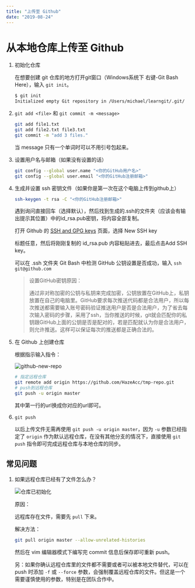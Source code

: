 ```yaml
---
title: "上传至 Github"
date: "2019-08-24"
---
```


# 从本地仓库上传至 Github

1. 初始化仓库

    在想要创建 git 仓库的地方打开git窗口（Windows系统下 右键-Git Bash Here），输入 `git init`。

    ```bash
    $ git init
    Initialized empty Git repository in /Users/michael/learngit/.git/
    ```

2. `git add <file>` 和 `git commit -m <message>`

    ```bash
    git add file1.txt
    git add file2.txt file3.txt
    git commit -m "add 3 files."
    ```

    当 message 只有一个单词时可以不用引号包起来。

3. 设置用户名与邮箱（如果没有设置的话）

    ```bash
    git config --global user.name "<你的GitHub用户名>"
    git config --global user.email "<你的GitHub注册邮箱>"
    ```

4. 生成并设置 ssh 密钥文件（如果你是第一次在这个电脑上传到github上）

    ```bash
    ssh-keygen -t rsa -C "<你的GitHub注册邮箱>"
    ```

    遇到询问直接回车（选择默认），然后找到生成的.ssh的文件夹（应该会有输出提示其位置）中的id_rsa.pub密钥，将内容全部复制。

    打开 Github 的 [SSH and GPG keys](https://github.com/settings/keys) 页面，选择 New SSH key

    标题任意，然后将刚刚复制的 id_rsa.pub 内容粘贴进去，最后点击Add SSH key。

    可以在 .ssh 文件夹 Git Bash 中检测 GitHub 公钥设置是否成功，输入 `ssh git@github.com`

    > 设置GitHub密钥原因：
    >
    > 通过非对称加密的公钥与私钥来完成加密，公钥放置在GitHub上，私钥放置在自己的电脑里。GitHub要求每次推送代码都是合法用户，所以每次推送都需要输入账号密码验证推送用户是否是合法用户，为了省去每次输入密码的步骤，采用了ssh，当你推送的时候，git就会匹配你的私钥跟GitHub上面的公钥是否是配对的，若是匹配就认为你是合法用户，则允许推送。这样可以保证每次的推送都是正确合法的。

5. 在 Github 上创建仓库

    根据指示输入指令：

    ![github-new-repo]

    ```bash
    # 指定远程仓库
    git remote add origin https://github.com/HazeAcc/tmp-repo.git
    # push到远程仓库
    git push -u origin master
    ```

    其中第一行的url换成你对应的url即可。

6. `git push`

    以后上传文件无需再使用 `git push -u origin master`，因为 `-u` 参数已经指定了 `origin` 作为默认远程仓库，在没有其他分支的情况下，直接使用 `git push` 指令即可完成远程仓库与本地仓库的同步。

## 常见问题

1. 如果远程仓库已经有了文件怎么办？

    ![仓库已初始化]

    原因：

    远程库存在文件，需要先 `pull` 下来。

    解决方法：

    ```bash
    git pull origin master --allow-unrelated-histories
    ```

    然后在 vim 编辑器模式下编写完 commit 信息后保存即可重新 push。

    另：如果你确认远程仓库里的文件都不需要或者可以被本地文件替代，可以在 push 时添加 `-f` 或 `--force` 参数，会强制覆盖远程仓库的文件。但这是一个需要谨慎使用的参数，特别是在团队合作中。

<!-- 变量区 -->

[github-new-repo]: https://i.loli.net/2019/09/08/IYie7NqmvhF1Wjc.jpg

[仓库已初始化]: https://i.loli.net/2019/09/08/x2v7yieZUNnHYC1.jpg

